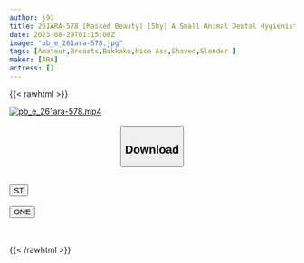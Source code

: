 ```yaml
---
author: j91
title: 261ARA-578 [Masked Beauty] [Shy] A Small Animal Dental Hygienist Came W "I Can’t Stop Being Horny! I Can’t Get My Work Done W" I’m Seriously Ill, So I’m Going To Start A Naughty Examination! It’s Urgent, So It Will Be An Intense Treatment W [Cute Body] [White Coat Play] Blow Is Exceptionally Good! It’s Jupojupo W Paipanma Co Is Twitching All The Time! It’s Supposed To Be A Treatment… But It’s Getting Worse. (Arisa Sakurada)
date: 2023-08-29T01:15:00Z
image: "pb_e_261ara-578.jpg"
tags: [Amateur,Breasts,Bukkake,Nice Ass,Shaved,Slender ]
maker: [ARA]
actress: []
---
```



{{< rawhtml >}}

<div class="video" data-videoid="lg0DbMKwk4iOba">
    <a href="javascript:;">
        <img src="https://my.j91.asia/posts/pb_e_261ara-578/pb_e_261ara-578.jpg" width="WIDTH" height="HEIGHT" alt="pb_e_261ara-578.mp4" loading="lazy">
    </a>
</div>

<script type="text/javascript" src="https://j91.asia/asset/on-demand-st.js"></script>

<br>
  <link rel="stylesheet" href="https://j91.asia/asset/bs5.css">
  
  <center>
  <button class="btn btn-primary" type="button" data-bs-toggle="collapse" data-bs-target=".multi-collapse" aria-expanded="false" aria-controls="multiCollapseExample1 multiCollapseExample2"><h2>Download</h2></button></center>
</p>
<div class="row">
  <div class="col">
    <div class="collapse multi-collapse" id="multiCollapseExample1">
      <div class="card card-body">
	      	      <br>
<div class="buttons">  
<a href="https://streamtape.to/v/lg0DbMKwk4iOba"><button class="btn-hover color-3"><i class="fa fa-download"></i> ST</button></a></div>
    </div>
  </div>
</div>
  <div class="col">
    <div class="collapse multi-collapse" id="multiCollapseExample2">
      <div class="card card-body">
	      <br>
<div class="buttons">
    <a href="https://oneupload.to/xz5ud8squkvp"><button class="btn-hover color-9"><i class="fa fa-download"></i> ONE</button></a></div>
<br><br>
      </div>
    </div>
  </div>
</div>

{{< /rawhtml >}}
